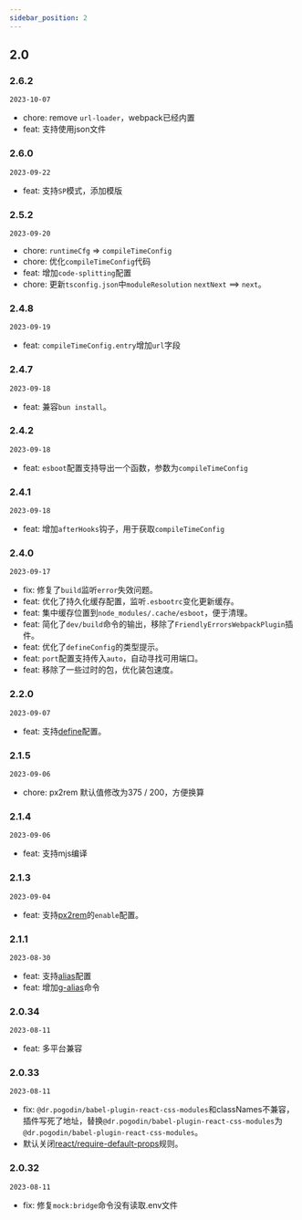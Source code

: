 ```yaml
---
sidebar_position: 2
---
```


## 2.0

### 2.6.2

`2023-10-07`

- chore: remove `url-loader`，webpack已经内置
- feat: 支持使用json文件

### 2.6.0

`2023-09-22`

- feat: 支持`SP`模式，添加模版

### 2.5.2

`2023-09-20`

- chore: `runtimeCfg` => `compileTimeConfig`
- chore: 优化`compileTimeConfig`代码
- feat: 增加`code-splitting`配置
- chore: 更新`tsconfig.json`中`moduleResolution` `nextNext` ==> `next`。

### 2.4.8

`2023-09-19`

- feat: `compileTimeConfig.entry`增加`url`字段

### 2.4.7

`2023-09-18`

- feat: 兼容`bun install`。

### 2.4.2

`2023-09-18`

- feat: `esboot`配置支持导出一个函数，参数为`compileTimeConfig`

### 2.4.1

`2023-09-18`

- feat: 增加`afterHooks`钩子，用于获取`compileTimeConfig`

### 2.4.0

`2023-09-17`

- fix: 修复了`build`监听`error`失效问题。
- feat: 优化了持久化缓存配置，监听`.esbootrc`变化更新缓存。
- feat: 集中缓存位置到`node_modules/.cache/esboot`，便于清理。
- feat: 简化了`dev/build`命令的输出，移除了`FriendlyErrorsWebpackPlugin`插件。
- feat: 优化了`defineConfig`的类型提示。
- feat: `port`配置支持传入`auto`，自动寻找可用端口。
- feat: 移除了一些过时的包，优化装包速度。

### 2.2.0

`2023-09-07`

- feat: 支持[define](/docs/guides/config#define)配置。

### 2.1.5

`2023-09-06`

- chore: px2rem 默认值修改为375 / 200，方便换算

### 2.1.4

`2023-09-06`

- feat: 支持mjs编译

### 2.1.3

`2023-09-04`

- feat: 支持[px2rem](/docs/guides/config#pxtorem)的`enable`配置。

### 2.1.1

`2023-08-30`

- feat: 支持[alias](/docs/guides/config#alias)配置
- feat: 增加[g-alias](/docs/guides/command#g-alias)命令

### 2.0.34

`2023-08-11`

- feat: 多平台兼容

### 2.0.33

`2023-08-11`

- fix: `@dr.pogodin/babel-plugin-react-css-modules`和classNames不兼容，插件写死了地址，替换`@dr.pogodin/babel-plugin-react-css-modules`为`@dr.pogodin/babel-plugin-react-css-modules`。
- 默认关闭[react/require-default-props](https://github.com/jsx-eslint/eslint-plugin-react/blob/master/docs/rules/require-default-props.md)规则。

### 2.0.32

`2023-08-11`

- fix: 修复`mock:bridge`命令没有读取.env文件
